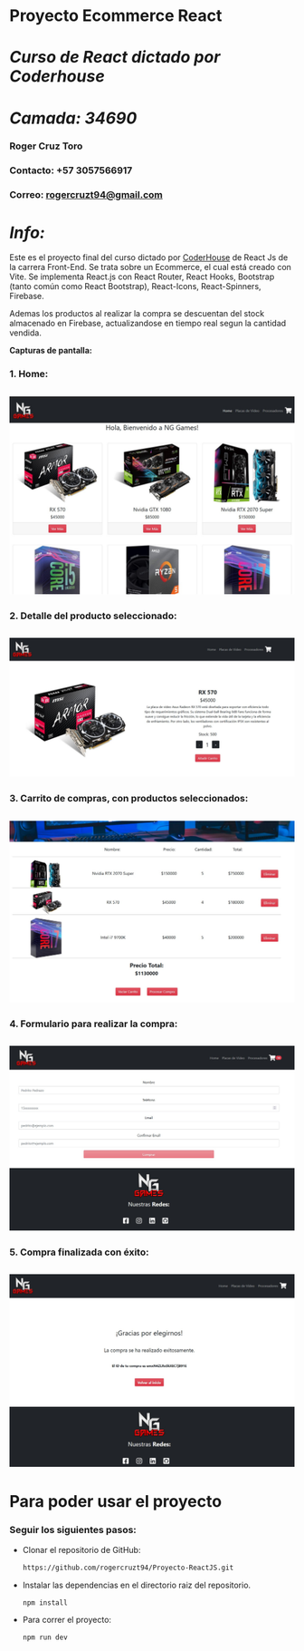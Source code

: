 # **Proyecto Ecommerce React** 
# *Curso de React dictado por Coderhouse*
# *Camada: 34690*
### **Roger Cruz Toro**
### **Contacto: +57 3057566917**
### **Correo: rogercruzt94@gmail.com**


# *Info:*

Este es el proyecto final del curso dictado por [CoderHouse](https://www.coderhouse.com) de React Js de la carrera Front-End.
Se trata sobre un Ecommerce, el cual está creado con Vite.
Se implementa React.js con React Router, React Hooks, Bootstrap (tanto común como React Bootstrap), React-Icons, React-Spinners, Firebase.

Ademas los productos al realizar la compra se descuentan del stock almacenado en Firebase, actualizandose en tiempo real segun la cantidad vendida.


**Capturas de pantalla:**

### 1. Home:
## ![](./src/assets/img/readme/home.jpg)

### 2. Detalle del producto seleccionado:

## ![](./src/assets/img/readme/detalle.jpg)

### 3. Carrito de compras, con productos seleccionados:

## ![](./src/assets/img/readme/carrito.jpg)

### 4. Formulario para realizar la compra:

## ![](./src/assets/img/readme/form.jpg)

### 5. Compra finalizada con éxito:

## ![](./src/assets/img/readme/comprafin.jpg)

# Para poder usar el proyecto

### Seguir los siguientes pasos:

- Clonar el repositorio de GitHub:
  ```bash
  https://github.com/rogercruzt94/Proyecto-ReactJS.git
  ```

- Instalar las dependencias en el directorio raiz del repositorio.
  ```bash
  npm install
  ```

- Para correr el proyecto:

  ```bash
  npm run dev
  ```
